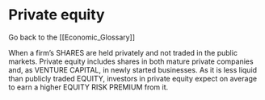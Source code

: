 # Private equity

Go back to the [[Economic_Glossary]]


When a firm’s SHARES are held privately and not traded in the public markets. Private equity includes shares in both mature private companies and, as VENTURE CAPITAL, in newly started businesses. As it is less liquid than publicly traded EQUITY, investors in private equity expect on average to earn a higher EQUITY RISK PREMIUM from it.

